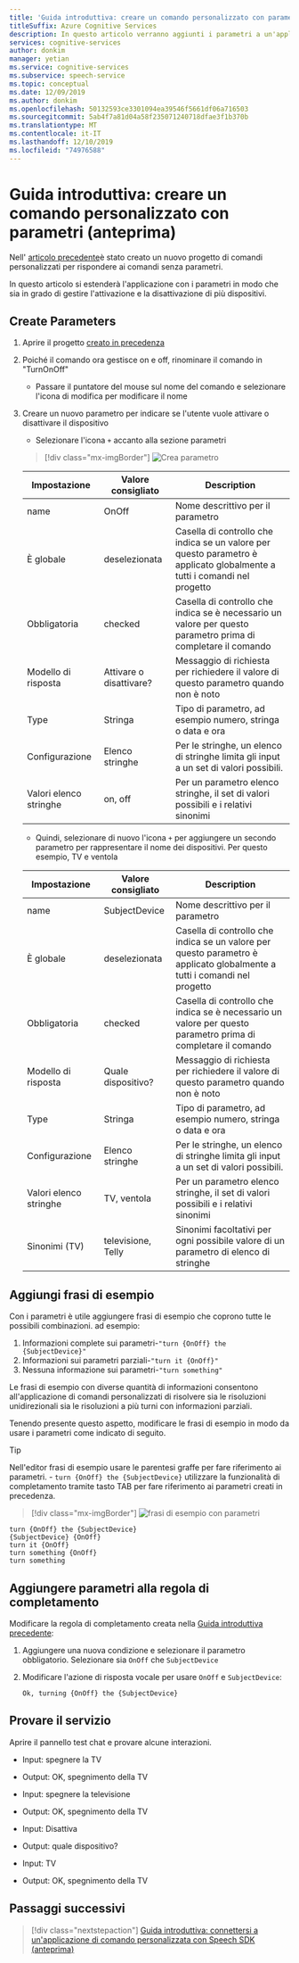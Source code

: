 ```yaml
---
title: 'Guida introduttiva: creare un comando personalizzato con parametri (anteprima)-servizio riconoscimento vocale'
titleSuffix: Azure Cognitive Services
description: In questo articolo verranno aggiunti i parametri a un'applicazione comandi personalizzata.
services: cognitive-services
author: donkim
manager: yetian
ms.service: cognitive-services
ms.subservice: speech-service
ms.topic: conceptual
ms.date: 12/09/2019
ms.author: donkim
ms.openlocfilehash: 50132593ce3301094ea39546f5661df06a716503
ms.sourcegitcommit: 5ab4f7a81d04a58f235071240718dfae3f1b370b
ms.translationtype: MT
ms.contentlocale: it-IT
ms.lasthandoff: 12/10/2019
ms.locfileid: "74976588"
---
```

# <a name="quickstart-create-a-custom-command-with-parameters-preview"></a>Guida introduttiva: creare un comando personalizzato con parametri (anteprima)

Nell' [articolo precedente](./quickstart-custom-speech-commands-create-new.md)è stato creato un nuovo progetto di comandi personalizzati per rispondere ai comandi senza parametri.

In questo articolo si estenderà l'applicazione con i parametri in modo che sia in grado di gestire l'attivazione e la disattivazione di più dispositivi.

## <a name="create-parameters"></a>Create Parameters

1. Aprire il progetto [creato in precedenza](./quickstart-custom-speech-commands-create-new.md)
1. Poiché il comando ora gestisce on e off, rinominare il comando in "TurnOnOff"
   - Passare il puntatore del mouse sul nome del comando e selezionare l'icona di modifica per modificare il nome
1. Creare un nuovo parametro per indicare se l'utente vuole attivare o disattivare il dispositivo
   - Selezionare l'icona `+` accanto alla sezione parametri

   > [!div class="mx-imgBorder"]
   > ![Crea parametro](media/custom-speech-commands/create-on-off-parameter.png)

   | Impostazione            | Valore consigliato | Description                                                                                               |
   | ------------------ | --------------- | --------------------------------------------------------------------------------------------------------- |
   | name               | OnOff           | Nome descrittivo per il parametro                                                                     |
   | È globale          | deselezionata       | Casella di controllo che indica se un valore per questo parametro è applicato globalmente a tutti i comandi nel progetto |
   | Obbligatoria           | checked         | Casella di controllo che indica se è necessario un valore per questo parametro prima di completare il comando          |
   | Modello di risposta  | Attivare o disattivare?      | Messaggio di richiesta per richiedere il valore di questo parametro quando non è noto                                       |
   | Type               | Stringa          | Tipo di parametro, ad esempio numero, stringa o data e ora                                               |
   | Configurazione      | Elenco stringhe     | Per le stringhe, un elenco di stringhe limita gli input a un set di valori possibili.                                      |
   | Valori elenco stringhe | on, off         | Per un parametro elenco stringhe, il set di valori possibili e i relativi sinonimi                                |

   - Quindi, selezionare di nuovo l'icona `+` per aggiungere un secondo parametro per rappresentare il nome dei dispositivi. Per questo esempio, TV e ventola

   | Impostazione            | Valore consigliato   | Description                                                                                               |
   | ------------------ | ----------------- | --------------------------------------------------------------------------------------------------------- |
   | name               | SubjectDevice     | Nome descrittivo per il parametro                                                                     |
   | È globale          | deselezionata         | Casella di controllo che indica se un valore per questo parametro è applicato globalmente a tutti i comandi nel progetto |
   | Obbligatoria           | checked           | Casella di controllo che indica se è necessario un valore per questo parametro prima di completare il comando          |
   | Modello di risposta  | Quale dispositivo?     | Messaggio di richiesta per richiedere il valore di questo parametro quando non è noto                                       |
   | Type               | Stringa            | Tipo di parametro, ad esempio numero, stringa o data e ora                                               |
   | Configurazione      | Elenco stringhe       | Per le stringhe, un elenco di stringhe limita gli input a un set di valori possibili.                                      |
   | Valori elenco stringhe | TV, ventola           | Per un parametro elenco stringhe, il set di valori possibili e i relativi sinonimi                                |
   | Sinonimi (TV)      | televisione, Telly | Sinonimi facoltativi per ogni possibile valore di un parametro di elenco di stringhe                                      |

## <a name="add-sample-sentences"></a>Aggiungi frasi di esempio

Con i parametri è utile aggiungere frasi di esempio che coprono tutte le possibili combinazioni. ad esempio:

1. Informazioni complete sui parametri-`"turn {OnOff} the {SubjectDevice}"`
1. Informazioni sui parametri parziali-`"turn it {OnOff}"`
1. Nessuna informazione sui parametri-`"turn something"`

Le frasi di esempio con diverse quantità di informazioni consentono all'applicazione di comandi personalizzati di risolvere sia le risoluzioni unidirezionali sia le risoluzioni a più turni con informazioni parziali.

Tenendo presente questo aspetto, modificare le frasi di esempio in modo da usare i parametri come indicato di seguito.

> [!TIP]
> Nell'editor frasi di esempio usare le parentesi graffe per fare riferimento ai parametri. - `turn {OnOff} the {SubjectDevice}` utilizzare la funzionalità di completamento tramite tasto TAB per fare riferimento ai parametri creati in precedenza.

> [!div class="mx-imgBorder"]
> ![frasi di esempio con parametri](media/custom-speech-commands/create-parameter-sentences.png)

```
turn {OnOff} the {SubjectDevice}
{SubjectDevice} {OnOff}
turn it {OnOff}
turn something {OnOff}
turn something
```

## <a name="add-parameters-to-completion-rule"></a>Aggiungere parametri alla regola di completamento

Modificare la regola di completamento creata nella [Guida introduttiva precedente](./quickstart-custom-speech-commands-create-new.md):

1. Aggiungere una nuova condizione e selezionare il parametro obbligatorio. Selezionare sia `OnOff` che `SubjectDevice`
1. Modificare l'azione di risposta vocale per usare `OnOff` e `SubjectDevice`:

   ```
   Ok, turning {OnOff} the {SubjectDevice}
   ```

## <a name="try-it-out"></a>Provare il servizio

Aprire il pannello test chat e provare alcune interazioni.

- Input: spegnere la TV
- Output: OK, spegnimento della TV

- Input: spegnere la televisione
- Output: OK, spegnimento della TV

- Input: Disattiva
- Output: quale dispositivo?
- Input: TV
- Output: OK, spegnimento della TV

## <a name="next-steps"></a>Passaggi successivi
> [!div class="nextstepaction"]
> [Guida introduttiva: connettersi a un'applicazione di comando personalizzata con Speech SDK (anteprima)](./quickstart-custom-speech-commands-speech-sdk.md)

